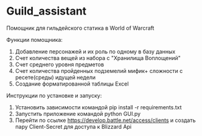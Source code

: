 # Guild_assistant
Помощник для гильдейского статика в World of Warcraft

Функции помощника:
1) Добавление персонажей и их роль по одному в базу данных
2) Счет количества вещей из набора с "Хранилища Воплощений"
3) Счет среднего уровня предметов
4) Счет количества пройденных подземелий мифик+ сложности с ресете(среды) идущей недели
5) Создание форматированной таблицы Excel

Инструкции по установке и запуску:
1) Установить зависимости командой pip install -r requirements.txt
2) Запустить приложение командой python GUI.py
3) Перейти по ссылке https://develop.battle.net/access/clients и создать пару Client-Secret для доступа к Blizzard Api
